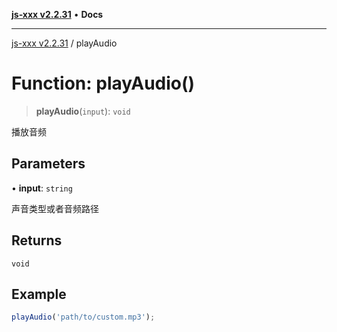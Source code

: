 [**js-xxx v2.2.31**](../README.md) • **Docs**

***

[js-xxx v2.2.31](../README.md) / playAudio

# Function: playAudio()

> **playAudio**(`input`): `void`

播放音频

## Parameters

• **input**: `string`

声音类型或者音频路径

## Returns

`void`

## Example

```ts
playAudio('path/to/custom.mp3');
```
